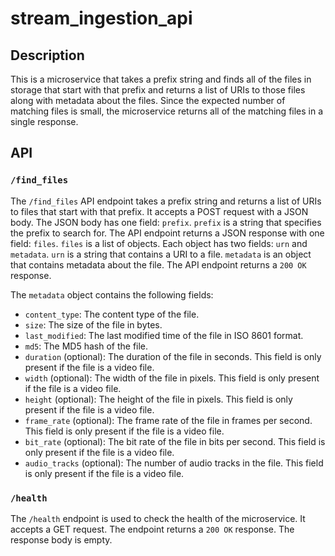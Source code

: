 # stream_ingestion_api

## Description

This is a microservice that takes a prefix string and finds all of the files in storage that start with that prefix and returns a list of URIs to those files along with metadata about the files. Since the expected number of matching files is small, the microservice returns all of the matching files in a single response.

## API

### `/find_files`

The `/find_files` API endpoint takes a prefix string and returns a list of URIs to files that start with that prefix. It accepts a POST request with a JSON body. The JSON body has one field: `prefix`. `prefix` is a string that specifies the prefix to search for. The API endpoint returns a JSON response with one field: `files`. `files` is a list of objects. Each object has two fields: `urn` and `metadata`. `urn` is a string that contains a URI to a file. `metadata` is an object that contains metadata about the file. The API endpoint returns a `200 OK` response.

The `metadata` object contains the following fields:

- `content_type`: The content type of the file.
- `size`: The size of the file in bytes.
- `last_modified`: The last modified time of the file in ISO 8601 format.
- `md5`: The MD5 hash of the file.
- `duration` (optional): The duration of the file in seconds. This field is only present if the file is a video file.
- `width` (optional): The width of the file in pixels. This field is only present if the file is a video file.
- `height` (optional): The height of the file in pixels. This field is only present if the file is a video file.
- `frame_rate` (optional): The frame rate of the file in frames per second. This field is only present if the file is a video file.
- `bit_rate` (optional): The bit rate of the file in bits per second. This field is only present if the file is a video file.
- `audio_tracks` (optional): The number of audio tracks in the file. This field is only present if the file is a video file.

### `/health`

The `/health` endpoint is used to check the health of the microservice. It accepts a GET request. The endpoint returns a `200 OK` response. The response body is empty.
